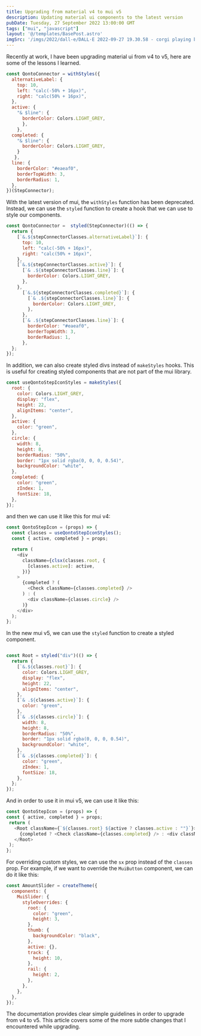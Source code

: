 ```yaml
---
title: Upgrading from material v4 to mui v5 
description: Updating material ui components to the latest version
pubDate: Tuesday, 27 September 2022 13:00:00 GMT
tags: ["mui", "javascript"]
layout: '@/templates/BasePost.astro'
imgSrc: '/imgs/2022/dall-e/DALL·E 2022-09-27 19.30.58 - corgi playing basketball.png'
---
```


Recently at work, I have been upgrading material ui from v4 to v5, here are some of the lessons I learned.


```javascript
const QontoConnector = withStyles({
  alternativeLabel: {
    top: 10,
    left: "calc(-50% + 16px)",
    right: "calc(50% + 16px)",
  },
  active: {
    "& $line": {
      borderColor: Colors.LIGHT_GREY,
      },
    },
  completed: {
    "& $line": {
      borderColor: Colors.LIGHT_GREY,
    }
   },
  line: {
    borderColor: "#eaeaf0",
    borderTopWidth: 3,
    borderRadius: 1,
  },
})(StepConnector);
```

With the latest version of mui, the `withStyles` function has been deprecated. Instead, we can use the `styled` function to create a hook that we can use to style our components.

```javascript
const QontoConnector =  styled(StepConnector)(() => {
  return {
    [`&.${stepConnectorClasses.alternativeLabel}`]: {
      top: 10,
      left: "calc(-50% + 16px)",
      right: "calc(50% + 16px)",
    },
    [`&.${stepConnectorClasses.active}`]: {
      [`& .${stepConnectorClasses.line}`]: {
        borderColor: Colors.LIGHT_GREY,
      },
    },
      [`&.${stepConnectorClasses.completed}`]: {
        [`& .${stepConnectorClasses.line}`]: {
          borderColor: Colors.LIGHT_GREY,
        },
      },
      [`& .${stepConnectorClasses.line}`]: {
        borderColor: "#eaeaf0",
        borderTopWidth: 3,
        borderRadius: 1,
      },
  };
});
```

In addition, we can also create styled divs instead of `makeStyles` hooks. This is useful for creating styled components that are not part of the mui library.

```javascript
const useQontoStepIconStyles = makeStyles({
  root: {
    color: Colors.LIGHT_GREY,
    display: "flex",
    height: 22,
    alignItems: "center",
  },
  active: {
    color: "green",
  },
  circle: {
    width: 8,
    height: 8,
    borderRadius: "50%",
    border: "1px solid rgba(0, 0, 0, 0.54)",
    backgroundColor: "white",
  },
  completed: {
    color: "green",
    zIndex: 1,
    fontSize: 18,
  },
});
```

and then we can use it like this for mui v4:

```javascript
const QontoStepIcon = (props) => {
  const classes = useQontoStepIconStyles();
  const { active, completed } = props;

  return (
    <div
      className={clsx(classes.root, {
        [classes.active]: active,
      })}
    >
      {completed ? (
        <Check className={classes.completed} />
      ) : (
        <div className={classes.circle} />
      )}
    </div>
  );
};
```

In the new mui v5, we can use the `styled` function to create a styled component.

```javascript

const Root = styled("div")(() => {
  return {
    [`&.${classes.root}`]: {
      color: Colors.LIGHT_GREY,
      display: "flex",
      height: 22,
      alignItems: "center",
    },
    [`& .${classes.active}`]: {
      color: "green",
    },
    [`& .${classes.circle}`]: {
      width: 8,
      height: 8,
      borderRadius: "50%",
      border: "1px solid rgba(0, 0, 0, 0.54)",
      backgroundColor: "white",
    },
    [`& .${classes.completed}`]: {
      color: "green",
      zIndex: 1,
      fontSize: 18,
    },
  };
});

```

And in order to use it in mui v5, we can use it like this:
  
 ```javascript
const QontoStepIcon = (props) => {
 const { active, completed } = props;
  return (
    <Root className={`${classes.root} ${active ? classes.active : ""}`}>
      {completed ? <Check className={classes.completed} /> : <div className={classes.circle} />}
    </Root>
  );
};
```

For overriding custom styles, we can use the `sx` prop instead of the `classes` prop. For example, if we want to override the `MuiButton` component, we can do it like this:

```javascript
const AmountSlider = createTheme({
  components: {
    MuiSlider: {
      styleOverrides: {
        root: {
          color: "green",
          height: 3,
        },
        thumb: {
          backgroundColor: "black",
        },
        active: {},
        track: {
          height: 10,
        },
        rail: {
          height: 2,
        },
      },
    },
  },
});
```

The documentation provides clear simple guidelines in order to upgrade from v4 to v5. This article covers some of the more subtle changes that I encountered while upgrading.
